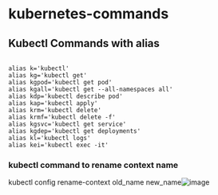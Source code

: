 # kubernetes-commands
## Kubectl Commands with alias

 ```Linux
 
alias k='kubectl'
alias kg='kubectl get'
alias kgpod='kubectl get pod'
alias kgall='kubectl get --all-namespaces all'
alias kdp='kubectl describe pod'
alias kap='kubectl apply'
alias krm='kubectl delete'
alias krmf='kubectl delete -f'
alias kgsvc='kubectl get service'
alias kgdep='kubectl get deployments'
alias kl='kubectl logs'
alias kei='kubectl exec -it'

```
### kubectl command to rename context name
kubectl config rename-context old_name new_name![image](https://user-images.githubusercontent.com/34919273/236409053-fd62c225-9a1e-43de-bb6b-8272efbbb10f.png)


